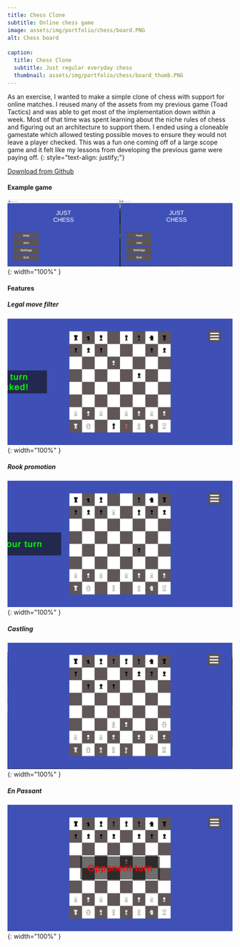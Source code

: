 ```yaml
---
title: Chess Clone
subtitle: Online chess game
image: assets/img/portfolio/chess/board.PNG
alt: Chess board

caption:
  title: Chess Clone
  subtitle: Just regular everyday chess
  thumbnail: assets/img/portfolio/chess/board_thumb.PNG
---
```



As an exercise, I wanted to make a simple clone of chess with support for online matches. I reused many of the assets from my previous game (Toad Tactics) and was able to get most of the implementation down within a week. Most of that time was spent learning about the niche rules of chess and figuring out an architecture to support them. I ended using a cloneable gamestate which allowed testing possible moves to ensure they would not leave a player checked. This was a fun one coming off of a large scope game and it felt like my lessons from developing the previous game were paying off.
{: style="text-align: justify;"}

[Download from Github](https://github.com/yochie/ChessClone/releases)

#### Example game

![Full game](assets/img/portfolio/chess/gifs/full_game.gif){: width="100%" }

#### Features

##### Legal move filter
![Full game](assets/img/portfolio/chess/gifs/legal_moves.gif){: width="100%" }

##### Rook promotion
![Full game](assets/img/portfolio/chess/gifs/promotion.gif){: width="100%" }

##### Castling
![Full game](assets/img/portfolio/chess/gifs/castling.gif){: width="100%" }

##### En Passant
![Full game](assets/img/portfolio/chess/gifs/passant.gif){: width="100%" }


